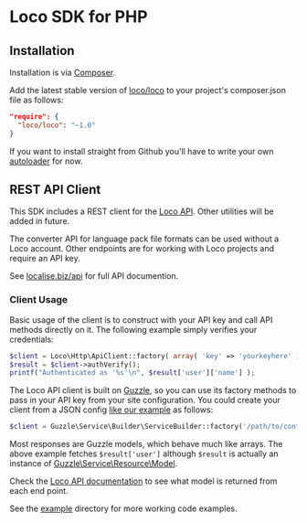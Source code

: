 # Loco SDK for PHP

## Installation

Installation is via [Composer](http://getcomposer.org/doc/00-intro.md#using-composer).

Add the latest stable version of [loco/loco](https://packagist.org/packages/loco/loco) to your project's composer.json file as follows:

```json
"require": {
  "loco/loco": "~1.0"
}
```

If you want to install straight from Github you'll have to write your own [autoloader](https://gist.github.com/jwage/221634) for now.


## REST API Client

This SDK includes a REST client for the [Loco API](https://localise.biz/api). Other utilities will be added in future.

The converter API for language pack file formats can be used without a Loco account. Other endpoints are for working with Loco projects and require an API key.

See [localise.biz/api](https://localise.biz/api) for full API documention.


### Client Usage

Basic usage of the client is to construct with your API key and call API methods directly on it. The following example simply verifies your credentials:

```php
$client = Loco\Http\ApiClient::factory( array( 'key' => 'yourkeyhere' ) );
$result = $client->authVerify();
printf("Authenticated as '%s'\n", $result['user']['name'] );
```

The Loco API client is built on [Guzzle](http://docs.guzzlephp.org/), so you can use its factory methods to pass in your API key from your site configuration. You could create your client from a JSON config [like our example](https://github.com/loco-app/loco-php-sdk/blob/master/config.json.dist) as follows:

```php
$client = Guzzle\Service\Builder\ServiceBuilder::factory('/path/to/config.json' )->get('loco');
```

Most responses are Guzzle models, which behave much like arrays. The above example fetches `$result['user']` although `$result` is actually an instance of [Guzzle\Service\Resource\Model](http://api.guzzlephp.org/class-Guzzle.Service.Resource.Model.html).

Check the [Loco API documentation](https://localise.biz/api) to see what model is returned from each end point.




See the [example](https://github.com/loco-app/loco-php-sdk/tree/master/example) directory for more working code examples.


